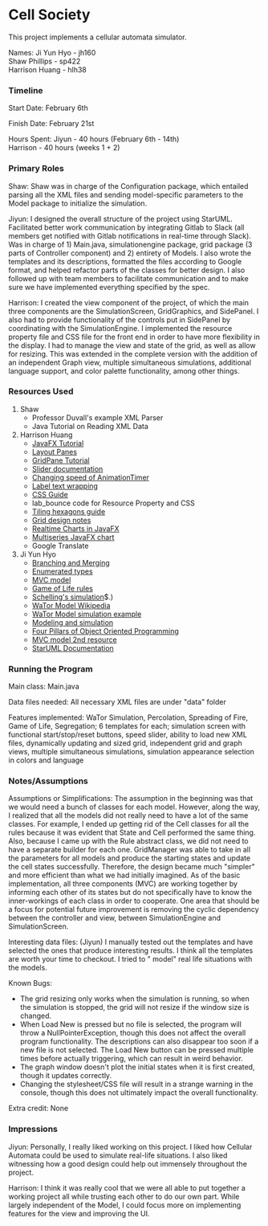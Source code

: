 Cell Society
====

This project implements a cellular automata simulator.

Names:
Ji Yun Hyo - jh160<br>
Shaw Phillips - sp422 <br>
Harrison Huang - hlh38

### Timeline

Start Date: February 6th

Finish Date: February 21st

Hours Spent:
Jiyun - 40 hours (February 6th - 14th) <br>
Harrison - 40 hours (weeks 1 + 2)

### Primary Roles

Shaw: Shaw was in charge of the Configuration package, which entailed parsing all the XML files and
sending model-specific parameters to the Model package to initialize the simulation.

Jiyun: I designed the overall structure of the project using StarUML. Facilitated better work
communication by integrating Gitlab to Slack (all members get notified with Gitlab notifications in
real-time through Slack). Was in charge of 1) Main.java, simulationengine package, grid package (3
parts of Controller component) and 2) entirety of Models. I also wrote the templates and its
descriptions, formatted the files according to Google format, and helped refactor parts of the
classes for better design. I also followed up with team members to facilitate communication and to
make sure we have implemented everything specified by the spec.

Harrison: I created the view component of the project, of which the main three components are the
SimulationScreen, GridGraphics, and SidePanel. I also had to provide functionality of the controls
put in SidePanel by coordinating with the SimulationEngine. I implemented the resource property 
file and CSS file for the front end in order to have more flexibility in the display. I had
to manage the view and state of the grid, as well as allow for resizing. This was extended in the
complete version with the addition of an independent Graph view, multiple simultaneous simulations, 
additional language support, and color palette functionality, among other things.

### Resources Used

1. Shaw
    - Professor Duvall's example XML Parser
    - Java Tutorial on Reading XML Data
2. Harrison Huang
    - [JavaFX Tutorial](https://zetcode.com/gui/javafx/intro/)
    - [Layout Panes](https://docs.oracle.com/javafx/2/layout/builtin_layouts.htm)
    - [GridPane Tutorial](https://www.tutorialspoint.com/javafx/layout_gridpane.htm)
    - [Slider documentation](https://docs.oracle.com/javase/8/javafx/api/javafx/scene/control/Slider.html)
    - [Changing speed of AnimationTimer](https://stackoverflow.com/questions/30146560/how-to-change-animationtimer-speed)
    - [Label text wrapping](https://stackoverflow.com/questions/30146560/how-to-change-animationtimer-speed)
    - [CSS Guide](https://openjfx.io/javadoc/11/javafx.graphics/javafx/scene/doc-files/cssref.html)
    - lab_bounce code for Resource Property and CSS
    - [Tiling hexagons guide](https://www.redblobgames.com/grids/hexagons/)
    - [Grid design notes](http://www-cs-students.stanford.edu/~amitp/game-programming/grids/)
    - [Realtime Charts in JavaFX](https://levelup.gitconnected.com/realtime-charts-with-javafx-ed33c46b9c8d)
    - [Multiseries JavaFX chart](https://www.tutorialspoint.com/javafx-line-chart-example-with-multiple-series-lines)
    - Google Translate
3. Ji Yun Hyo
    - [Branching and Merging](http://gitready.com/beginner/2009/01/25/branching-and-merging.html)
    - [Enumerated types](https://docs.oracle.com/javase/tutorial/java/javaOO/enum.html)
    - [MVC model](https://www.tutorialspoint.com/mvc_framework/mvc_framework_introduction.htm)
    - [Game of Life rules](https://playgameoflife.com/)
    - [Schelling's simulation](http://jasss.soc.surrey.ac.uk/15/1/6.html#:~:text=The%20Schelling%20model%20of%20segregation%20(Schelling%201971%2C%201978)%20is,148$)$.)
    - [WaTor Model Wikipedia](https://en.wikipedia.org/wiki/Wa-Tor)
    - [WaTor Model simulation example](https://beltoforion.de/en/wator/)
    - [Modeling and simulation](https://maxstrauch.github.io/projects/mod-sim/index.html)
    - [Four Pillars of Object Oriented Programming](https://medium.com/@benjaminpjacobs/the-four-principle-of-object-oriented-programming-f78600f62608)
    - [MVC model 2nd resource](https://www.educative.io/blog/mvc-tutorial)
    - [StarUML Documentation](https://docs.staruml.io/)

### Running the Program

Main class: Main.java

Data files needed: All necessary XML files are under "data" folder

Features implemented: WaTor Simulation, Percolation, Spreading of Fire, Game of Life, Segregation; 6
templates for each; simulation screen with functional start/stop/reset buttons, speed slider,
ability to load new XML files, dynamically updating and sized grid, independent grid and graph 
views, multiple simultaneous simulations, simulation appearance selection in colors and language

### Notes/Assumptions

Assumptions or Simplifications: The assumption in the beginning was that we would need a bunch of
classes for each model. However, along the way, I realized that all the models did not really need
to have a lot of the same classes. For example, I ended up getting rid of the Cell classes for all
the rules because it was evident that State and Cell performed the same thing. Also, because I came
up with the Rule abstract class, we did not need to have a separate builder for each one.
GridManager was able to take in all the parameters for all models and produce the starting states
and update the cell states successfully. Therefore, the design became much "simpler" and more
efficient than what we had initially imagined. As of the basic implementation, all three
components (MVC) are working together by informing each other of its states but do not specifically
have to know the inner-workings of each class in order to cooperate. One area that should be
a focus for potential future improvement is removing the cyclic dependency between the controller
and view, between SimulationEngine and SimulationScreen. 

Interesting data files: (Jiyun) I manually tested out the templates and have selected the ones that
produce interesting results. I think all the templates are worth your time to checkout. I tried to "
model" real life situations with the models.

Known Bugs: 
   - The grid resizing only works when the simulation is running, so when the simulation is
     stopped, the grid will not resize if the window size is changed.
   - When Load New is pressed but no file is selected, the program will throw a 
     NullPointerException, though this does not affect the overall program functionality. The 
     descriptions can also disappear too soon if a new file is not selected. The Load New button
     can be pressed multiple times before actually triggering, which can result in weird behavior.
   - The graph window doesn't plot the initial states when it is first created, though it updates
     correctly.
   - Changing the stylesheet/CSS file will result in a strange warning in the console, though this
     does not ultimately impact the overall functionality.

Extra credit: None

### Impressions

Jiyun: Personally, I really liked working on this project. I liked how Cellular Automata could be
used to simulate real-life situations. I also liked witnessing how a good design could help out
immensely throughout the project.

Harrison: I think it was really cool that we were all able to put together a working project all
while trusting each other to do our own part. While largely independent of the Model, I could focus
more on implementing features for the view and improving the UI.